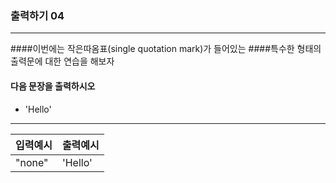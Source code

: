 ### 출력하기 04

***

####이번에는 작은따옴표(single quotation mark)가 들어있는
####특수한 형태의 출력문에 대한 연습을 해보자

#### 다음 문장을 출력하시오

* 'Hello'

***

입력예시|출력예시|
|:--   |:--
"none" |'Hello'|
